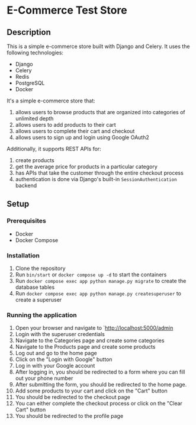 # E-Commerce Test Store

## Description

This is a simple e-commerce store built with Django and Celery. It uses the following technologies:

- Django
- Celery
- Redis
- PostgreSQL
- Docker

It's a simple e-commerce store that:

1. allows users to browse products that are organized into categories of unlimited depth
2. allows users to add products to their cart
3. allows users to complete their cart and checkout
4. allows users to sign up and login using Google OAuth2

Additionally, it supports REST APIs for:

1. create products
2. get the average price for products in a particular category
3. has APIs that take the customer through the entire checkout process
4. authentication is done via Django's built-in `SessionAuthentication` backend

## Setup

### Prerequisites

- Docker
- Docker Compose

### Installation

1. Clone the repository
2. Run `bin/start` or `docker compose up -d` to start the containers
3. Run `docker compose exec app python manage.py migrate` to create the database tables
4. Run `docker compose exec app python manage.py createsuperuser` to create a superuser

### Running the application

1. Open your browser and navigate to `<http://localhost:5000/admin>
2. Login with the superuser credentials
3. Navigate to the Categories page and create some categories
4. Navigate to the Products page and create some products
5. Log out and go to the home page
6. Click on the "Login with Google" button
7. Log in with your Google account
8. After logging in, you should be redirected to a form where you can fill out your phone number
9. After submitting the form, you should be redirected to the home page.
10. Add some products to your cart and click on the "Cart" button
11. You should be redirected to the checkout page
12. You can either complete the checkout process or click on the "Clear Cart" button
13. You should be redirected to the profile page
